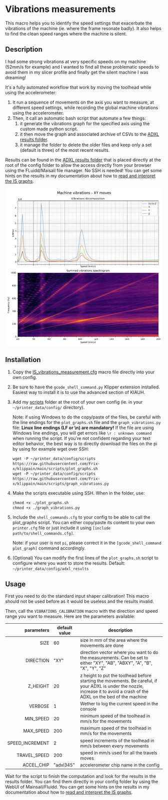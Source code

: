 # Vibrations measurements

This macro helps you to identify the speed settings that exacerbate the vibrations of the machine (ie. where the frame resonate badly). It also helps to find the clean speed ranges where the machine is silent.


## Description

I had some strong vibrations at very specific speeds on my machine (52mm/s for example) and I wanted to find all these problematic speeds to avoid them in my slicer profile and finally get the silent machine I was dreaming!

It's a fully automated workflow that work by moving the toolhead while using the accelerometer:
  1. It run a sequence of movements on the axis you want to measure, at different speed settings, while recording the global machine vibrations using the accelerometer.
  2. Then, it call an automatic bash script that automate a few things:
     1. it generate the vibrations graph for the specified axis using the custom made python script.
     2. it then move the graph and associated archive of CSVs to the [ADXL results folder](./../../adxl_results/).
     3. it manage the folder to delete the older files and keep only a set (default is three) of the most recent results.

Results can be found in the [ADXL results folder](./../../adxl_results/) that is placed directly at the root of the config folder to allow the access directly from your browser using the FLuidd/Maisail file manager. No SSH is needed! You can get some hints on the results in my documentation about how to [read and interpret the IS graphs](../input_shaper.md).

![vibrations measurement example](./../images/vibrations_example.png)


## Installation

  1. Copy the [IS_vibrations_measurement.cfg](./../../macros/calibration/IS_vibrations_measurement.cfg) macro file directly into your own config.
  2. Be sure to have the `gcode_shell_command.py` Klipper extension installed. Easiest way to install it is to use the advanced section of KIAUH.
  3. Add my [scripts](./../../scripts/) folder at the root of your own config (ie. in your `~/printer_data/config/` directory).
     
     Note: if using Windows to do the copy/paste of the files, be careful with the line endings for the `plot_graphs.sh` file and the `graph_vibrations.py` file: **Linux line endings (LF or \n) are mandatory!** If the file are using Windows line endings, you will get errors like `\r : unknown command` when running the script. If you're not confident regarding your text editor behavior, the best way is to directly download the files on the pi by using for example wget over SSH:
     
     ```
     wget -P ~/printer_data/config/scripts https://raw.githubusercontent.com/Frix-x/klippain/main/scripts/plot_graphs.sh
     wget -P ~/printer_data/config/scripts https://raw.githubusercontent.com/Frix-x/klippain/main/scripts/graph_vibrations.py
     ```

  4. Make the scripts executable using SSH. When in the folder, use:
     
     ```
     chmod +x ./plot_graphs.sh
     chmod +x ./graph_vibrations.py
     ```

  5. Include the `shell_commands.cfg` to your config to be able to call the plot_graphs script. You can either copy/paste its content to your own `printer.cfg` file or just include it using `[include path/to/shell_commands.cfg]`.

     Note: if your user is not `pi`, please correct it in the `[gcode_shell_command plot_graph]` command accordingly.

  6. (Optional) You can modify the first lines of the `plot_graphs.sh` script to configure where you want to store the results. Default: `~/printer_data/config/adxl_results`


## Usage

First you need to do the standard input shaper calibration! This macro should not be used before as it would be useless and the results invalid.

Then, call the `VIBRATIONS_CALIBRATION` macro with the direction and speed range you want to measure. Here are the parameters available:

| parameters | default value | description |
|-----------:|---------------|-------------|
|SIZE|60|size in mm of the area where the movements are done|
|DIRECTION|"XY"|direction vector where you want to do the measurements. Can be set to either "XY", "AB", "ABXY", "A", "B", "X", "Y", "Z"|
|Z_HEIGHT|20|z height to put the toolhead before starting the movements. Be careful, if your ADXL is under the nozzle, increase it to avoid a crash of the ADXL on the bed of the machine|
|VERBOSE|1|Wether to log the current speed in the console|
|MIN_SPEED|20|minimum speed of the toolhead in mm/s for the movements|
|MAX_SPEED|200|maximum speed of the toolhead in mm/s for the movements|
|SPEED_INCREMENT|2|speed increments of the toolhead in mm/s between every movements|
|TRAVEL_SPEED|200|speed in mm/s used for all the travels moves|
|ACCEL_CHIP|"adxl345"|accelerometer chip name in the config|

Wait for the script to finish the computation and look for the results in the results folder. You can find them directly in your config folder by using the WebUI of Mainsail/Fluidd. You can get some hints on the results in my documentation about how to [read and interpret the IS graphs](../input_shaper.md).
